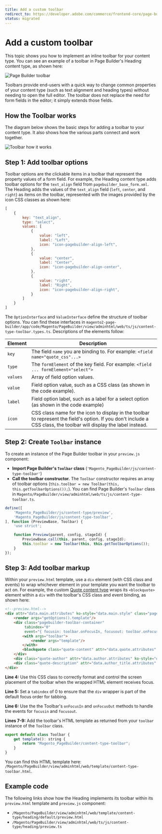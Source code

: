 ```yaml
---
title: Add a custom toolbar
redirect_to: https://developer.adobe.com/commerce/frontend-core/page-builder/content-types/customize/add-custom-toolbar
status: migrated
---
```


# Add a custom toolbar

This topic shows you how to implement an inline toolbar for your content type. You can see an example of a toolbar in Page Builder's Heading content type, as shown here:

![Page Builder toolbar](../../images/toolbar.png)

Toolbars provide end-users with a quick way to change common properties of your content type (such as text alignment and heading types) without needing to open the full editor. The toolbar does not replace the need for form fields in the editor; it simply extends those fields.

## How the Toolbar works

The diagram below shows the basic steps for adding a toolbar to your content type. It also shows how the various parts connect and work together.

![Toolbar how it works](../../images/how-toolbars-work.png)

## Step 1: Add toolbar options

Toolbar options are the clickable items in a toolbar that represent the property values of a form field. For example, the Heading content type adds toolbar options for the `text_align` field from `pagebuilder_base_form.xml`. The Heading adds the values of the `text_align` field (`left`, `center`, and `right`) as items on the toolbar, represented with the images provided by the icon CSS classes as shown here:

```js
[
    {
        key: "text_align",
        type: "select",
        values: [
            {
                value: "left",
                label: "Left",
                icon: "icon-pagebuilder-align-left",
            },
            {
                value: "center",
                label: "Center",
                icon: "icon-pagebuilder-align-center",
            },
            {
                value: "right",
                label: "Right",
                icon: "icon-pagebuilder-align-right",
            }
        ]
    }
]
```

The `OptionInterface` and `ValueInterface` define the structure of toolbar options. You can find these interfaces in `magento2-page-builder/app/code/Magento/PageBuilder/view/adminhtml/web/ts/js/content-type-toolbar.types.ts`. Descriptions of the elements follow:

| Element  | Description                                                                                                                                                          |
|----------|----------------------------------------------------------------------------------------------------------------------------------------------------------------------|
| `key`    | The field `name` you are binding to. For example: `<field name="quote_css"...>`                                                                                      |
| `type`   | The `formElement` of the key field. For example: `<field ... formElement="select">`                                                                                  |
| `values` | Array of field option values.                                                                                                                                        |
| `value`  | Field option value, such as a CSS class (as shown in the code example).                                                                                              |
| `label`  | Field option label, such as a label for a select option (as shown in the code example)                                                                               |
| `icon`   | CSS class name for the icon to display in the toolbar to represent the field's option. If you don't include a CSS class, the toolbar will display the label instead. |

## Step 2: Create `Toolbar` instance

To create an instance of the Page Builder toolbar in your `preview.js` component:

-  **Import Page Builder's `Toolbar` class** (`'Magento_PageBuilder/js/content-type-toolbar'`)
-  **Call the toolbar constructor.** The `Toolbar` constructor requires an array of toolbar options (`this.toolbar = new Toolbar(this, this.getToolbarOptions());`). You can find Page Builder's `Toolbar` class in `Magento/PageBuilder/view/adminhtml/web/ts/js/content-type-toolbar.ts`.

```js
define([
    'Magento_PageBuilder/js/content-type/preview',
    'Magento_PageBuilder/js/content-type-toolbar',
], function (PreviewBase, Toolbar) {
    'use strict';

    function Preview(parent, config, stageId) {
        PreviewBase.call(this, parent, config, stageId);
        this.toolbar = new Toolbar(this, this.getToolbarOptions());
    }
});
```

## Step 3: Add toolbar markup

Within your `preview.html` template, use a `div` element (with CSS class and events) to wrap whichever element in your template you want the toolbar to act on. For example, the custom [Quote content type](https://github.com/commerce-docs/pagebuilder-examples/blob/master/Quote/Custom/view/adminhtml/web/template/content-type/custom-quote/default/preview.html) wraps its `<blockquote>` element within a `div` with the toolbar's CSS class and event binding, as shown here:

```html
<!--preview.html-->
<div attr="data.main.attributes" ko-style="data.main.style" class="pagebuilder-content-type" css="data.main.css" event="{ mouseover: onMouseOver, mouseout: onMouseOut }, mouseoverBubble: false">
    <render args="getOptions().template"/>
    <div class="pagebuilder-toolbar-container"
         tabindex="0"
         event="{ focusin: toolbar.onFocusIn, focusout: toolbar.onFocusOut }">
        <with args="toolbar">
            <render args="template"/>
        </with>
        <blockquote class="quote-content" attr="data.quote.attributes" css="data.quote.css" ko-style="data.quote.style" data-bind="liveEdit: { field: 'quote_text', placeholder: $t('Enter Quote') }"></blockquote>
    </div>
    <div class="quote-author" attr="data.author.attributes" ko-style="data.author.style" css="data.author.css" data-bind="liveEdit: { field: 'quote_author', placeholder: $t('Enter Author') }"></div>
    <div class="quote-description" attr="data.author_title.attributes" ko-style="data.author_title.style" css="data.author_title.css" data-bind="liveEdit: { field: 'quote_author_desc', placeholder: $t('Enter Description') }"></div>
</div>
```

**Line 4:** Use this CSS class to correctly format and control the screen placement of the toolbar when the wrapped HTML element receives focus.

**Line 5:** Set a `tabindex` of 0 to ensure that the `div` wrapper is part of the default focus order for tabbing.

**Line 6:** Use the the Toolbar's `onFocusIn` and `onFocusOut` methods to handle the events for `focusin` and `focusout`.

**Lines 7-9:** Add the toolbar's HTML template as returned from your `toolbar` instance of the `Toolbar` class.

```js
export default class Toolbar {
    get template(): string {
        return "Magento_PageBuilder/content-type-toolbar";
    }
}
```

You can find this HTML template here: `/Magento/PageBuilder/view/adminhtml/web/template/content-type-toolbar.html`.

## Example code

The following links show how the Heading implements its toolbar within its `preview.html` template and `preview.js` component:

-  `/Magento/PageBuilder/view/adminhtml/web/template/content-type/heading/default/preview.html`
-  `/Magento/PageBuilder/view/adminhtml/web/ts/js/content-type/heading/preview.ts`
